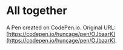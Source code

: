 # All together

A Pen created on CodePen.io. Original URL: [https://codepen.io/huncage/pen/OJbaarK](https://codepen.io/huncage/pen/OJbaarK).


